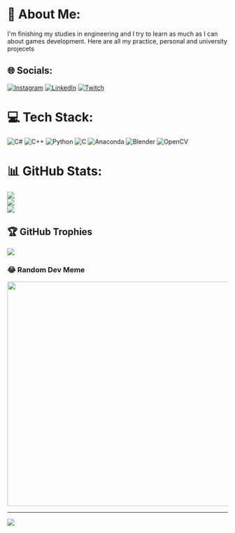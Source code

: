 # 💫 About Me:
I'm finishing my studies in engineering and I try to learn as much as I can about games development. Here are all my practice, personal and university projecets


## 🌐 Socials:
[![Instagram](https://img.shields.io/badge/Instagram-%23E4405F.svg?logo=Instagram&logoColor=white)](https://instagram.com/simon.bruno.a) [![LinkedIn](https://img.shields.io/badge/LinkedIn-%230077B5.svg?logo=linkedin&logoColor=white)](https://linkedin.com/in/simonbruno1) [![Twitch](https://img.shields.io/badge/Twitch-%239146FF.svg?logo=Twitch&logoColor=white)](https://twitch.tv/6ROKHU) 

# 💻 Tech Stack:
![C#](https://img.shields.io/badge/c%23-%23239120.svg?style=for-the-badge&logo=c-sharp&logoColor=white) ![C++](https://img.shields.io/badge/c++-%2300599C.svg?style=for-the-badge&logo=c%2B%2B&logoColor=white) ![Python](https://img.shields.io/badge/python-3670A0?style=for-the-badge&logo=python&logoColor=ffdd54) ![C](https://img.shields.io/badge/c-%2300599C.svg?style=for-the-badge&logo=c&logoColor=white) ![Anaconda](https://img.shields.io/badge/Anaconda-%2344A833.svg?style=for-the-badge&logo=anaconda&logoColor=white) ![Blender](https://img.shields.io/badge/blender-%23F5792A.svg?style=for-the-badge&logo=blender&logoColor=white) ![OpenCV](https://img.shields.io/badge/opencv-%23white.svg?style=for-the-badge&logo=opencv&logoColor=white)
# 📊 GitHub Stats:
![](https://github-readme-stats.vercel.app/api?username=SixmonB&theme=dark&hide_border=false&include_all_commits=false&count_private=false)<br/>
![](https://github-readme-streak-stats.herokuapp.com/?user=SixmonB&theme=dark&hide_border=false)<br/>
![](https://github-readme-stats.vercel.app/api/top-langs/?username=SixmonB&theme=dark&hide_border=false&include_all_commits=false&count_private=false&layout=compact)

## 🏆 GitHub Trophies
![](https://github-profile-trophy.vercel.app/?username=SixmonB&theme=onestar&no-frame=true&no-bg=false&margin-w=4)

### 😂 Random Dev Meme
<img src="https://rm.up.railway.app/" width="512px"/>

---
[![](https://visitcount.itsvg.in/api?id=SixmonB&icon=7&color=3)](https://visitcount.itsvg.in)

<!-- Proudly created with GPRM ( https://gprm.itsvg.in ) -->
